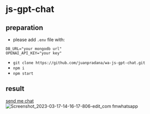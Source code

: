 # js-gpt-chat

## preparation
- please add ```.env``` file with:
```text
DB_URL="your mongodb url"
OPENAI_API_KEY="your key"
```

- `git clone https://github.com/juanpradana/wa-js-gpt-chat.git`
- `npm i`
- `npm start`

## result
[send me chat](http://wa.me/+62859106751931)
![Screenshot_2023-03-17-14-16-17-806-edit_com fmwhatsapp](https://user-images.githubusercontent.com/30497994/225838644-59082553-32b1-40f2-b79d-0ba10c38d85f.jpg)
